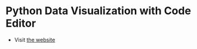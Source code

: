 # Python Data Visualization with Code Editor

* Visit [the website](https://duczuyvutm.github.io/python_data-visualizer/)